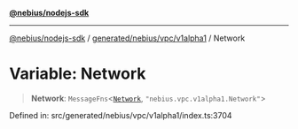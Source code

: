 [**@nebius/nodejs-sdk**](../../../../../README.md)

***

[@nebius/nodejs-sdk](../../../../../README.md) / [generated/nebius/vpc/v1alpha1](../README.md) / Network

# Variable: Network

> **Network**: `MessageFns`\<[`Network`](../interfaces/Network.md), `"nebius.vpc.v1alpha1.Network"`\>

Defined in: src/generated/nebius/vpc/v1alpha1/index.ts:3704

